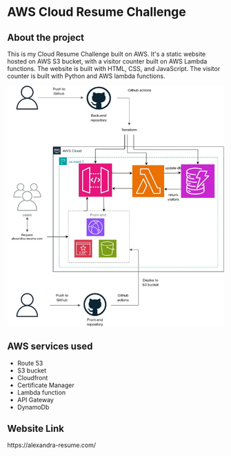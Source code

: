 <!DOCTYPE html>
<html>

<head>
</head>

<body>

  <h1>AWS Cloud Resume Challenge</h1>

  <section>
    <h2>About the project</h2>
    <p>This is my Cloud Resume Challenge built on AWS. It's a static website hosted on AWS S3 bucket, with a visitor counter built on AWS Lambda functions. The website is built with HTML, CSS, and JavaScript. The visitor counter is built with Python and AWS lambda functions.</p>
  </section>
<section> 
</section>
  <section>
  <img src="./draw/resume_cloud.jpg" >
  
  <h2> AWS services used </h2>
    <ul>
    <li>Route 53</li>
    <li>S3 bucket</li>
    <li>Cloudfront</li>
    <li>Certificate Manager</li>
    <li>Lambda function</li>
    <li>API Gateway</li>
    <li>DynamoDb</li>
  </ul>
  </section>

  <section>
    <h2>Website Link</h2>
    <p>https://alexandra-resume.com/</p>
  </section>

</body>

</html>
